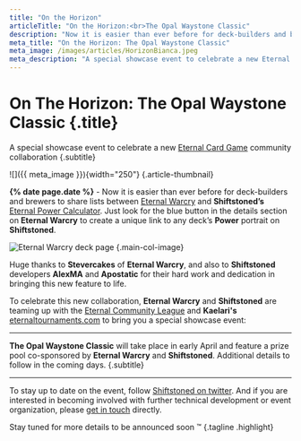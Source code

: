 ```yaml
---
title: "On the Horizon"
articleTitle: "On the Horizon:<br>The Opal Waystone Classic"
description: "Now it is easier than ever before for deck-builders and brewers to share lists between **Eternal Warcry** and **Shiftstoned’s Eternal Power Calculator**. To celebrate this new collaboration, **Eternal Warcry** and **Shiftstoned** are teaming up with the **Eternal Community League** and **Kaelari's eternaltournaments.com** to bring you a special showcase event."
meta_title: "On the Horizon: The Opal Waystone Classic"
meta_image: /images/articles/HorizonBianca.jpeg
meta_description: "A special showcase event to celebrate a new Eternal Card Game community collaboration"
---
```

# <span class="pre-headline">On The Horizon:</span> The Opal Waystone Classic {.title}

A special showcase event to celebrate a new
[Eternal Card Game][] community collaboration
{.subtitle}

  [Eternal Card Game]: https://www.direwolfdigital.com/eternal/

![]({{ meta_image }}){width="250"}
{.article-thumbnail}

**{% date page.date %}** - Now it is easier than ever before for deck-builders and brewers to share lists between [Eternal Warcry][] and **Shiftstoned’s** [Eternal Power Calculator][]. Just look for the blue button in the details section on **Eternal Warcry** to create a unique link to any deck’s **Power** portrait on **Shiftstoned**.

  [Eternal Warcry]: https://eternalwarcry.com/
  [Eternal Power Calculator]: https://eternalwarcry.com/

![Eternal Warcry deck page](/images/articles/ViewDeckEWC.png "Eternal Warcry export option")
{.main-col-image}

Huge thanks to **Stevercakes** of **Eternal Warcry**, and also to **Shiftstoned** developers **AlexMA** and **Apostatic** for their hard work and dedication in bringing this new feature to life.

To celebrate this new collaboration, **Eternal Warcry** and **Shiftstoned** are teaming up with the [Eternal Community League][] and **Kaelari's** [eternaltournaments.com][] to bring you a special showcase event:

  [Eternal Community League]: https://www.tgpeternal.com/eternal-community-league/
  [eternaltournaments.com]: https://eternaltournaments.com/

<!-- **The Opal Waystone Classic** will take place in early April and feature a prize pool co-sponsored by **Eternal Warcry** and **Shiftstoned**. Additional details to follow in the coming days. -->

----

**The Opal Waystone Classic** will take place in early April and feature a prize pool co-sponsored by **Eternal Warcry** and **Shiftstoned**. Additional details to follow in the coming days.
{.subtitle}

----

To stay up to date on the event, follow [Shiftstoned on twitter][]. And if you are interested in becoming involved with further technical development or event organization, please [get in touch][contact] directly.

  [Shiftstoned on twitter]: https://twitter.com/shiftstoned?ref_src=twsrc%5Etfw
  [contact]: /contact/

Stay tuned for more details to be announced soon &trade;
{.tagline .highlight}